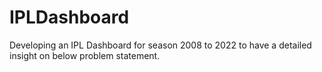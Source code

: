 # IPLDashboard
Developing an IPL Dashboard for season 2008 to 2022 to have a detailed insight on below problem statement.

